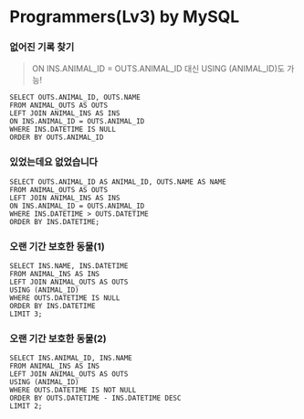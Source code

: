 # Programmers(Lv3) by MySQL

### 없어진 기록 찾기

> ON INS.ANIMAL_ID = OUTS.ANIMAL_ID 대신 USING (ANIMAL_ID)도 가능!

```mysql
SELECT OUTS.ANIMAL_ID, OUTS.NAME
FROM ANIMAL_OUTS AS OUTS
LEFT JOIN ANIMAL_INS AS INS
ON INS.ANIMAL_ID = OUTS.ANIMAL_ID
WHERE INS.DATETIME IS NULL
ORDER BY OUTS.ANIMAL_ID
```



### 있었는데요 없었습니다

```mysql
SELECT OUTS.ANIMAL_ID AS ANIMAL_ID, OUTS.NAME AS NAME
FROM ANIMAL_OUTS AS OUTS
LEFT JOIN ANIMAL_INS AS INS
ON INS.ANIMAL_ID = OUTS.ANIMAL_ID
WHERE INS.DATETIME > OUTS.DATETIME
ORDER BY INS.DATETIME;
```



### 오랜 기간 보호한 동물(1)

```mysql
SELECT INS.NAME, INS.DATETIME
FROM ANIMAL_INS AS INS
LEFT JOIN ANIMAL_OUTS AS OUTS
USING (ANIMAL_ID)
WHERE OUTS.DATETIME IS NULL
ORDER BY INS.DATETIME
LIMIT 3;
```



### 오랜 기간 보호한 동물(2)

```mysql
SELECT INS.ANIMAL_ID, INS.NAME
FROM ANIMAL_INS AS INS
LEFT JOIN ANIMAL_OUTS AS OUTS
USING (ANIMAL_ID)
WHERE OUTS.DATETIME IS NOT NULL
ORDER BY OUTS.DATETIME - INS.DATETIME DESC
LIMIT 2;
```